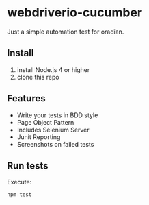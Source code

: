 # webdriverio-cucumber
Just a simple automation test for oradian.


## Install
1. install Node.js 4 or higher
2. clone this repo

## Features
- Write your tests in BDD style
- Page Object Pattern
- Includes Selenium Server
- Junit Reporting
- Screenshots on failed tests

## Run tests
Execute:
```
npm test
```



